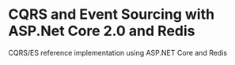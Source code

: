 # CQRS and Event Sourcing with ASP.Net Core 2.0 and Redis
CQRS/ES reference implementation using ASP.NET Core and Redis
